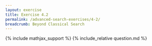 ```yaml
---
layout: exercise
title: Exercise 4.2
permalink: /advanced-search-exercises/4-2/
breadcrumb: Beyond Classical Search
---
```


{% include mathjax_support %}
{% include_relative question.md %}
